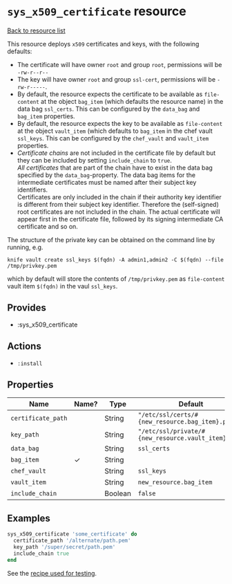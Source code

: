 # `sys_x509_certificate` resource

[Back to resource list](../../README.md#resources)

This resource deploys `x509` certificates and keys, with the following defaults:

- The certificate will have owner `root` and group `root`, permissions will be `-rw-r--r--`
- The key will have owner `root` and group `ssl-cert`, permissions will be `-rw-r-----`.
- By default, the resource expects the certificate to be available as
`file-content` at the object `bag_item` (which defaults the resource
name) in the data bag `ssl_certs`. This can be configured by the
`data_bag` and `bag_item` properties.
- By default, the resource expects the key to be available as `file-content` at the
object `vault_item` (which defaults to `bag_item` in the chef vault
`ssl_keys`. This can be configured by the `chef_vault` and
`vault_item` properties.
- *Certificate chains* are not included in the certificate file by default
  but they can be included by setting `include_chain` to `true`.  
  *All certificates* that are part of the chain have to exist in the data
  bag specified by the `data_bag`-property. The data bag items for the
  intermediate certificates must be named after their subject key identifiers.  
  Certificates are only included in the chain if their authority key
  identifier is different from their subject key identifier.
  Therefore the (self-signed) root certificates are not included in the chain.
  The actual certificate will appear first in the certificate file, followed
  by its signing intermediate CA certificate and so on.

The structure of the private key can be obtained on the command line by running, e.g.
```
knife vault create ssl_keys $(fqdn) -A admin1,admin2 -C $(fqdn) --file /tmp/privkey.pem
```
which by default will store the contents of `/tmp/privkey.pem` as `file-content` vault item `$(fqdn)` in the vaul `ssl_keys`.

## Provides

- :sys_x509_certificate

## Actions

- `:install`

## Properties

| Name               | Name? | Type   | Default                                         |
| ----               | ----- | ----   | -------                                         |
| `certificate_path` |       | String | `"/etc/ssl/certs/#{new_resource.bag_item}.pem"` |
| `key_path`         |       | String | `"/etc/ssl/private/#{new_resource.vault_item}.pem"` |
| `data_bag`         |       | String | `ssl_certs`                                     |
| `bag_item`         | ✓     | String |                                                 |
| `chef_vault`       |       | String | `ssl_keys`                                      |
| `vault_item`       |       | String | `new_resource.bag_item`                         |
| `include_chain`    |       | Boolean | `false`                                        |


## Examples

```ruby
sys_x509_certificate 'some_certificate' do
  certificate_path '/alternate/path.pem'
  key_path '/super/secret/path.pem'
  include_chain true
end
```

See the [recipe used for testing](../../test/fixtures/cookbooks/x509-test/recipes/default.rb).
